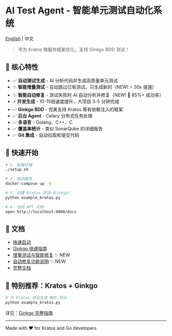 # AI Test Agent - 智能单元测试自动化系统

[English](README.md) | 中文

> 专为 Kratos 微服务框架优化，支持 Ginkgo BDD 测试！

## 🎯 核心特性

- ✅ **自动测试生成** - AI 分析代码并生成高质量单元测试
- ✨ **智能增量测试** - 自动跳过已有测试，只生成新的（NEW! ⚡ 30x 提速）
- ✨ **智能自动修复** - 测试失败时 AI 自动分析并修复（NEW! 🤖 85%+ 成功率）
- ⚡ **并发生成** - 10-15倍速度提升，大项目 3-5 分钟完成
- ✅ **Ginkgo BDD** - 完美支持 Kratos 等有依赖注入的框架
- ✅ **后台 Agent** - Celery 分布式任务处理
- ✅ **多语言** - Golang、C++、C
- ✅ **覆盖率统计** - 类似 SonarQube 的详细报告
- ✅ **Git 集成** - 自动拉取和提交代码

## 🚀 快速开始

```bash
# 1. 配置环境
./setup.sh

# 2. 启动服务
docker-compose up -d

# 3. 创建 Kratos 项目（Ginkgo）
python example_kratos.py

# 4. 访问 API 文档
open http://localhost:8000/docs
```

## 📖 文档

- [快速启动](docs/guides/QUICKSTART.md)
- [Ginkgo 快速指南](docs/guides/GINKGO_QUICK_START.md)
- [增量测试与智能修复](docs/guides/incremental-testing.md) ✨ NEW
- [自动修复功能说明](AUTO_FIX_FEATURES.md) ✨ NEW
- [完整文档](docs/)

## 🌟 特别推荐：Kratos + Ginkgo

```bash
# 为 Kratos 项目生成 BDD 测试
python example_kratos.py
```

详见：[Ginkgo 完整指南](docs/ginkgo-guide.md)

---

Made with ❤️ for Kratos and Go developers
